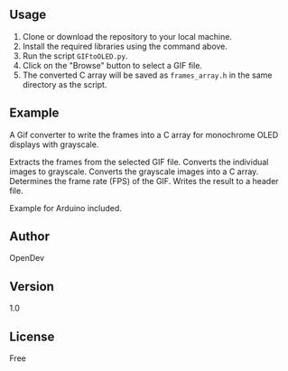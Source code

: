 
## Usage

1. Clone or download the repository to your local machine.
2. Install the required libraries using the command above.
3. Run the script `GIFtoOLED.py`.
4. Click on the "Browse" button to select a GIF file.
5. The converted C array will be saved as `frames_array.h` in the same directory as the script.

## Example

A Gif converter to write the frames into a C array for monochrome OLED displays with grayscale.

Extracts the frames from the selected GIF file.
Converts the individual images to grayscale.
Converts the grayscale images into a C array.
Determines the frame rate (FPS) of the GIF.
Writes the result to a header file.

Example for Arduino included.

## Author

OpenDev

## Version

1.0

## License

Free
